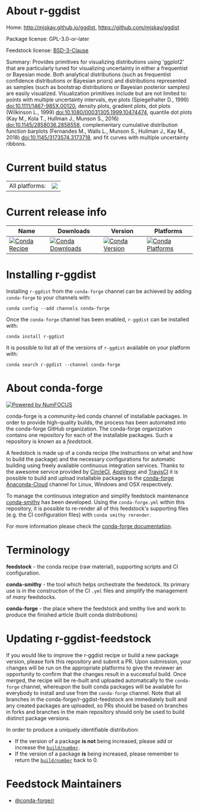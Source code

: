 About r-ggdist
==============

Home: http://mjskay.github.io/ggdist, https://github.com/mjskay/ggdist

Package license: GPL-3.0-or-later

Feedstock license: [BSD-3-Clause](https://github.com/conda-forge/r-ggdist-feedstock/blob/master/LICENSE.txt)

Summary: Provides primitives for visualizing distributions using 'ggplot2' that are particularly tuned for visualizing uncertainty in either a frequentist or Bayesian mode. Both analytical distributions (such as frequentist confidence distributions or Bayesian priors) and distributions represented as samples (such as bootstrap distributions or Bayesian posterior samples) are easily visualized. Visualization primitives include but are not limited to: points with multiple uncertainty intervals, eye plots (Spiegelhalter D., 1999) <doi:10.1111/1467-985X.00120>, density plots, gradient plots, dot plots (Wilkinson L., 1999) <doi:10.1080/00031305.1999.10474474>, quantile dot plots (Kay M., Kola T., Hullman J., Munson S., 2016) <doi:10.1145/2858036.2858558>, complementary cumulative distribution function barplots (Fernandes M., Walls L., Munson S., Hullman J., Kay M., 2018) <doi:10.1145/3173574.3173718>, and fit curves with multiple uncertainty ribbons.

Current build status
====================


<table><tr><td>All platforms:</td>
    <td>
      <a href="https://dev.azure.com/conda-forge/feedstock-builds/_build/latest?definitionId=10077&branchName=master">
        <img src="https://dev.azure.com/conda-forge/feedstock-builds/_apis/build/status/r-ggdist-feedstock?branchName=master">
      </a>
    </td>
  </tr>
</table>

Current release info
====================

| Name | Downloads | Version | Platforms |
| --- | --- | --- | --- |
| [![Conda Recipe](https://img.shields.io/badge/recipe-r--ggdist-green.svg)](https://anaconda.org/conda-forge/r-ggdist) | [![Conda Downloads](https://img.shields.io/conda/dn/conda-forge/r-ggdist.svg)](https://anaconda.org/conda-forge/r-ggdist) | [![Conda Version](https://img.shields.io/conda/vn/conda-forge/r-ggdist.svg)](https://anaconda.org/conda-forge/r-ggdist) | [![Conda Platforms](https://img.shields.io/conda/pn/conda-forge/r-ggdist.svg)](https://anaconda.org/conda-forge/r-ggdist) |

Installing r-ggdist
===================

Installing `r-ggdist` from the `conda-forge` channel can be achieved by adding `conda-forge` to your channels with:

```
conda config --add channels conda-forge
```

Once the `conda-forge` channel has been enabled, `r-ggdist` can be installed with:

```
conda install r-ggdist
```

It is possible to list all of the versions of `r-ggdist` available on your platform with:

```
conda search r-ggdist --channel conda-forge
```


About conda-forge
=================

[![Powered by NumFOCUS](https://img.shields.io/badge/powered%20by-NumFOCUS-orange.svg?style=flat&colorA=E1523D&colorB=007D8A)](http://numfocus.org)

conda-forge is a community-led conda channel of installable packages.
In order to provide high-quality builds, the process has been automated into the
conda-forge GitHub organization. The conda-forge organization contains one repository
for each of the installable packages. Such a repository is known as a *feedstock*.

A feedstock is made up of a conda recipe (the instructions on what and how to build
the package) and the necessary configurations for automatic building using freely
available continuous integration services. Thanks to the awesome service provided by
[CircleCI](https://circleci.com/), [AppVeyor](https://www.appveyor.com/)
and [TravisCI](https://travis-ci.com/) it is possible to build and upload installable
packages to the [conda-forge](https://anaconda.org/conda-forge)
[Anaconda-Cloud](https://anaconda.org/) channel for Linux, Windows and OSX respectively.

To manage the continuous integration and simplify feedstock maintenance
[conda-smithy](https://github.com/conda-forge/conda-smithy) has been developed.
Using the ``conda-forge.yml`` within this repository, it is possible to re-render all of
this feedstock's supporting files (e.g. the CI configuration files) with ``conda smithy rerender``.

For more information please check the [conda-forge documentation](https://conda-forge.org/docs/).

Terminology
===========

**feedstock** - the conda recipe (raw material), supporting scripts and CI configuration.

**conda-smithy** - the tool which helps orchestrate the feedstock.
                   Its primary use is in the construction of the CI ``.yml`` files
                   and simplify the management of *many* feedstocks.

**conda-forge** - the place where the feedstock and smithy live and work to
                  produce the finished article (built conda distributions)


Updating r-ggdist-feedstock
===========================

If you would like to improve the r-ggdist recipe or build a new
package version, please fork this repository and submit a PR. Upon submission,
your changes will be run on the appropriate platforms to give the reviewer an
opportunity to confirm that the changes result in a successful build. Once
merged, the recipe will be re-built and uploaded automatically to the
`conda-forge` channel, whereupon the built conda packages will be available for
everybody to install and use from the `conda-forge` channel.
Note that all branches in the conda-forge/r-ggdist-feedstock are
immediately built and any created packages are uploaded, so PRs should be based
on branches in forks and branches in the main repository should only be used to
build distinct package versions.

In order to produce a uniquely identifiable distribution:
 * If the version of a package **is not** being increased, please add or increase
   the [``build/number``](https://conda.io/docs/user-guide/tasks/build-packages/define-metadata.html#build-number-and-string).
 * If the version of a package **is** being increased, please remember to return
   the [``build/number``](https://conda.io/docs/user-guide/tasks/build-packages/define-metadata.html#build-number-and-string)
   back to 0.

Feedstock Maintainers
=====================

* [@conda-forge/r](https://github.com/conda-forge/r/)

